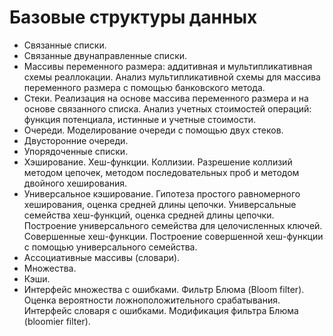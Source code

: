 #  Базовые структуры данных

- Связанные списки.
- Связанные двунаправленные списки.
- Массивы переменного размера: аддитивная и мультипликативная схемы реаллокации. Анализ мультипликативной схемы для массива переменного размера с помощью банковского метода.
- Стеки. Реализация на основе массива переменного размера и на основе связанного списка. Анализ учетных стоимостей операций: функция потенциала, истинные и учетные стоимости.
- Очереди. Моделирование очереди с помощью двух стеков.
- Двусторонние очереди.
- Упорядоченные списки.
- Хэширование. Хеш-функции. Коллизии. Разрешение коллизий методом цепочек, методом последовательных проб и методом двойного хеширования.
- Универсальное кэширование. Гипотеза простого равномерного хеширования, оценка средней длины цепочки. Универсальные семейства хеш-функций, оценка средней длины цепочки. Построение универсального семейства для целочисленных ключей.
Совершенные хеш-функции. Построение совершенной хеш-функции с помощью универсального семейства.
- Ассоциативные массивы (словари).
- Множества.
- Кэши.
- Интерфейс множества с ошибками. Фильтр Блюма (Bloom filter).
Оценка вероятности ложноположительного срабатывания.
Интерфейс словаря с ошибками. Модификация фильтра Блюма (bloomier filter).
